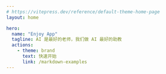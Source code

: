 ```yaml
---
# https://vitepress.dev/reference/default-theme-home-page
layout: home

hero:
  name: "Enjoy App"
  tagline: AI 是最好的老师，我们做 AI 最好的助教
  actions:
    - theme: brand
      text: 快速开始
      link: /markdown-examples
---
```

